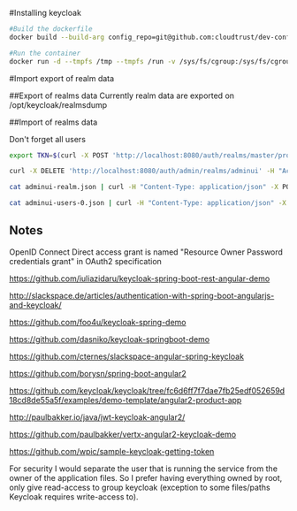#Installing keycloak
```Bash
#Build the dockerfile
docker build --build-arg config_repo=git@github.com:cloudtrust/dev-config --build-arg config_git_tag=master --build-arg keycloak_service_git_tag=initial --build-arg event_emitter_git_tag=master --build-arg branch=master -t cloudtrust-keycloak -f cloudtrust-keycloak.dockerfile .

#Run the container
docker run -d --tmpfs /tmp --tmpfs /run -v /sys/fs/cgroup:/sys/fs/cgroup:ro --name keycloak-1 -p 8080:80 cloudtrust-keycloak
```

#Import export of realm data

##Export of realms data
Currently realm data are exported on /opt/keycloak/realmsdump

##Import of realms data

Don't forget all users

```Bash
export TKN=$(curl -X POST 'http://localhost:8080/auth/realms/master/protocol/openid-connect/token' -H "Content-Type:application/x-www-form-urlencoded" -d "username=admin-curl" -d 'password=admin' -d 'grant_type=password' -d 'client_id=admin-cli' | jq -r '.access_token')

curl -X DELETE 'http://localhost:8080/auth/admin/realms/adminui' -H "Accept: application/json" -H "Authorization: Bearer $TKN"

cat adminui-realm.json | curl -H "Content-Type: application/json" -X POST -d "$(</dev/stdin)" 'http://localhost:8080/auth/admin/realms' -H "Accept: application/json" -H "Authorization: Bearer $TKN"

cat adminui-users-0.json | curl -H "Content-Type: application/json" -X POST -d "$(</dev/stdin)" 'http://localhost:8080/auth/admin/realms/adminui/partialImport' -H "Accept: application/json" -H "Authorization: Bearer $TKN"

```


## Notes 

OpenID Connect Direct access grant is named "Resource Owner Password credentials grant" in
OAuth2 specification

https://github.com/iuliazidaru/keycloak-spring-boot-rest-angular-demo

http://slackspace.de/articles/authentication-with-spring-boot-angularjs-and-keycloak/

https://github.com/foo4u/keycloak-spring-demo

https://github.com/dasniko/keycloak-springboot-demo

https://github.com/cternes/slackspace-angular-spring-keycloak

https://github.com/borysn/spring-boot-angular2

https://github.com/keycloak/keycloak/tree/fc6d6ff7f7dae7fb25edf052659d18cd8de55a5f/examples/demo-template/angular2-product-app

http://paulbakker.io/java/jwt-keycloak-angular2/

https://github.com/paulbakker/vertx-angular2-keycloak-demo

https://github.com/wpic/sample-keycloak-getting-token

For security I would separate the user that is running the service from the owner of the application files. So I prefer having everything owned by root, only give read-access to group keycloak (exception to some files/paths Keycloak requires write-access to).

